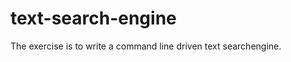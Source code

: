 # text-search-engine
The​ ​exercise​ ​is​ ​to​ ​write​ ​a​ ​command​ ​line​ ​driven​ ​text​ ​search​ ​engine.
